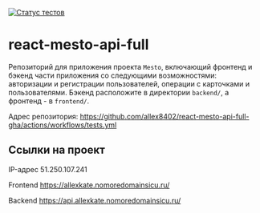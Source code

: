 [![Статус тестов](../../actions/workflows/tests.yml/badge.svg)](../../actions/workflows/tests.yml)

# react-mesto-api-full
Репозиторий для приложения проекта `Mesto`, включающий фронтенд и бэкенд части приложения со следующими возможностями: авторизации и регистрации пользователей, операции с карточками и пользователями. Бэкенд расположите в директории `backend/`, а фронтенд - в `frontend/`. 
  


Адрес репозитория: https://github.com/allex8402/react-mesto-api-full-gha/actions/workflows/tests.yml

## Ссылки на проект

IP-адрес 51.250.107.241

Frontend https://allexkate.nomoredomainsicu.ru/

Backend https://api.allexkate.nomoredomainsicu.ru/
